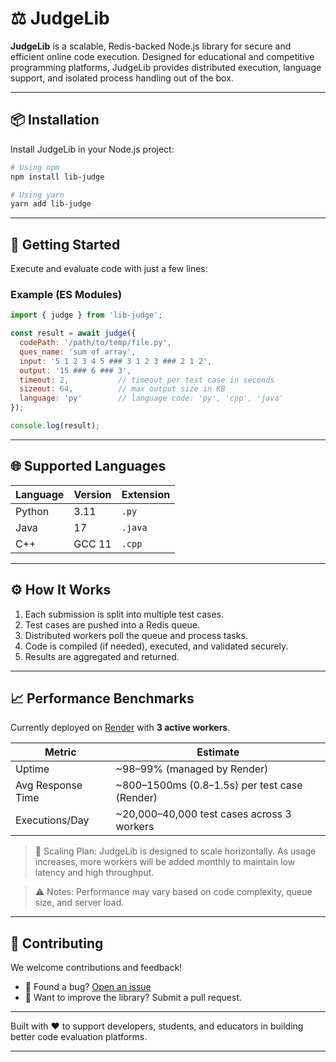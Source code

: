 
# ⚖️ JudgeLib

**JudgeLib** is a scalable, Redis-backed Node.js library for secure and efficient online code execution. Designed for educational and competitive programming platforms, JudgeLib provides distributed execution, language support, and isolated process handling out of the box.

---

## 📦 Installation

Install JudgeLib in your Node.js project:

```bash
# Using npm
npm install lib-judge

# Using yarn
yarn add lib-judge
```

---

## 🚀 Getting Started

Execute and evaluate code with just a few lines:

### Example (ES Modules)

```js
import { judge } from 'lib-judge';

const result = await judge({
  codePath: '/path/to/temp/file.py',
  ques_name: 'sum of array',
  input: '5 1 2 3 4 5 ### 3 1 2 3 ### 2 1 2',
  output: '15 ### 6 ### 3',
  timeout: 2,           // timeout per test case in seconds
  sizeout: 64,          // max output size in KB
  language: 'py'        // language code: 'py', 'cpp', 'java'
});

console.log(result);
```

---

## 🌐 Supported Languages

| Language | Version | Extension |
| -------- | ------- | --------- |
| Python   | 3.11    | `.py`     |
| Java     | 17      | `.java`   |
| C++      | GCC 11  | `.cpp`    |

---

## ⚙️ How It Works

1. Each submission is split into multiple test cases.
2. Test cases are pushed into a Redis queue.
3. Distributed workers poll the queue and process tasks.
4. Code is compiled (if needed), executed, and validated securely.
5. Results are aggregated and returned.

---

## 📈 Performance Benchmarks

Currently deployed on [Render](https://render.com) with **3 active workers**.

| Metric            | Estimate                                    |
| ----------------- | ------------------------------------------- |
| Uptime            | \~98–99% (managed by Render)                |
| Avg Response Time | ~800–1500ms (0.8–1.5s) per test case (Render)   |
| Executions/Day    | \~20,000–40,000 test cases across 3 workers |

> 🧠 Scaling Plan:
> JudgeLib is designed to scale horizontally. As usage increases, more workers will be added monthly to maintain low latency and high throughput.

> ⚠️ Notes:
> Performance may vary based on code complexity, queue size, and server load.

---

## 🙌 Contributing

We welcome contributions and feedback!

* 🐞 Found a bug? [Open an issue](https://github.com/lightning-sagar/Lib-judge/issues)
* 🚀 Want to improve the library? Submit a pull request.

---

Built with ❤️ to support developers, students, and educators in building better code evaluation platforms.

---

